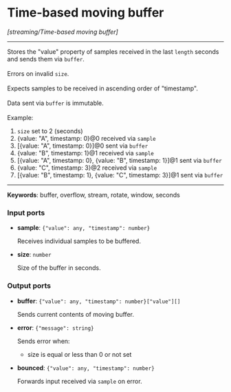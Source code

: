 # Time-based moving buffer

_[streaming/Time-based moving buffer]_

---

Stores the "value" property of samples received in the last `length` seconds and sends them via `buffer`.<br>
<br>
Errors on invalid `size`.<br>
<br>
Expects samples to be received in ascending order of "timestamp".<br>
<br>
Data sent via `buffer` is immutable.<br>
<br>
Example:<br>
1. `size` set to 2 (seconds)<br>
2. {value: "A", timestamp: 0}@0 received via `sample`<br>
3. [{value: "A", timestamp: 0}]@0 sent via `buffer`<br>
4. {value: "B", timestamp: 1}@1 received via `sample`<br>
5. [{value: "A", timestamp: 0}, {value: "B", timestamp: 1}]@1 sent via `buffer`<br>
6. {value: "C", timestamp: 3}@2 received via `sample`<br>
7. [{value: "B", timestamp: 1}, {value: "C", timestamp: 3}]@1 sent via `buffer`<br>

---

__Keywords__: buffer, overflow, stream, rotate, window, seconds

### Input ports

* __sample__: ` {"value": any, "timestamp": number} `

    Receives individual samples to be buffered.<br>


* __size__: ` number `

    Size of the buffer in seconds.<br>

### Output ports

* __buffer__: ` {"value": any, "timestamp": number}["value"][] `

    Sends current contents of moving buffer.<br>


* __error__: ` {"message": string} `

    Sends error when:<br>
    * size is equal or less than 0 or not set<br>


* __bounced__: ` {"value": any, "timestamp": number} `

    Forwards input received via `sample` on error.<br>

